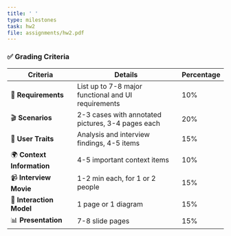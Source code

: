 ```yaml
---
title: ' '
type: milestones
task: hw2
file: assignments/hw2.pdf
---
```


### ✅ Grading Criteria

| Criteria                                    | Details                                         | Percentage |
|---------------------------------------------|-------------------------------------------------|------------|
| 📝 **Requirements**                         | List up to 7-8 major functional and UI requirements | 10%       |
| 🎬 **Scenarios**                            | 2-3 cases with annotated pictures, 3-4 pages each | 20%       |
| 👥 **User Traits**                          | Analysis and interview findings, 4-5 items      | 15%       |
| 🌍 **Context Information**                  | 4-5 important context items                     | 10%       |
| 📹 **Interview Movie**                      | 1-2 min each, for 1 or 2 people                 | 15%       |
| 🔄 **Interaction Model**                    | 1 page or 1 diagram                             | 15%       |
| 📊 **Presentation**                         | 7-8 slide pages                                 | 15%       |

